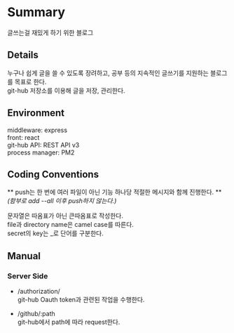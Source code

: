 # Summary

글쓰는걸 재밌게 하기 위한 블로그

## Details

누구나 쉽게 글을 쓸 수 있도록 장려하고, 공부 등의 지속적인 글쓰기를 지원하는 블로그를 목표로 한다.  
git-hub 저장소를 이용해 글을 저장, 관리한다.  

## Environment

middleware: express  
front: react  
git-hub API: REST API v3  
process manager: PM2  

## Coding Conventions

** push는 한 번에 여러 파일이 아닌 기능 하나당 적절한 메시지와 함께 진행한다. **  
*(함부로 add --all 이후 push하지 않는다.)*  

문자열은 따옴표가 아닌 큰따옴표로 작성한다.  
file과 directory name은 camel case를 따른다.  
secret의 key는 _로 단어를 구분한다.  

## Manual

### Server Side

- /authorization/  
git-hub Oauth token과 관련된 작업을 수행한다.  

- /github/:path  
git-hub에서 path에 따라 request한다.  
